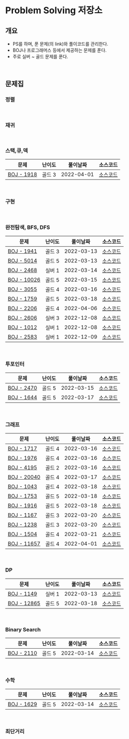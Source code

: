 # Problem Solving 저장소
## 개요
- PS를 하며, 푼 문제(의 link)와 풀이코드를 관리한다.
- BOJ나 프로그래머스 등에서 제공하는 문제를 푼다.
- 주로 실버 ~ 골드 문제를 푼다.

<br/>

## 문제집
### 정렬

<br/>

### 재귀

<br/>

### 스택,큐,덱

|문제|난이도|풀이날짜|소스코드|
|----|------|--------|----|
|[BOJ - 1918](https://www.acmicpc.net/problem/1918)|골드 3|2022-04-01|[소스코드](./BOJ/Q1918.java)|

<br/>

### 구현

<br/>

### 완전탐색, BFS, DFS

| 문제                                                   | 난이도  | 풀이날짜       | 소스코드                      |
|------------------------------------------------------|------|------------|---------------------------|
| [BOJ - 1941](https://www.acmicpc.net/problem/1941)   | 골드 3 | 2022-03-13 | [소스코드](./BOJ/Q1941.java)  |
| [BOJ - 5014](https://www.acmicpc.net/problem/5014)   | 골드 5 | 2022-03-13 | [소스코드](./BOJ/Q5014.java)  |
| [BOJ - 2468](https://www.acmicpc.net/problem/2468)   | 실버 1 | 2022-03-14 | [소스코드](./BOJ/Q2468.java)  |
| [BOJ - 10026](https://www.acmicpc.net/problem/10026) | 골드 5 | 2022-03-15 | [소스코드](./BOJ/Q10026.java) |
| [BOJ - 3055](https://www.acmicpc.net/problem/3055)   | 골드 4 | 2022-03-16 | [소스코드](./BOJ/Q3055.java)  |
| [BOJ - 1759](https://www.acmicpc.net/problem/1759)   | 골드 5 | 2022-03-18 | [소스코드](./BOJ/Q1759.java)  |
| [BOJ - 2206](https://www.acmicpc.net/problem/2206)   | 골드 4 | 2022-04-06 | [소스코드](./BOJ/Q2206.java)  |
| [BOJ - 2606](https://www.acmicpc.net/problem/2606)   | 실버 3 | 2022-12-08 | [소스코드](./BOJ/Q2606.java)  |
| [BOJ - 1012](https://www.acmicpc.net/problem/1012)   | 실버 1 | 2022-12-08 | [소스코드](./BOJ/Q1012.java)  |
| [BOJ - 2583](https://www.acmicpc.net/problem/2583)   | 실버 1 | 2022-12-09 | [소스코드](./BOJ/Q2583.java)  |

<br/>

### 투포인터

|문제|난이도|풀이날짜|소스코드|
|----|------|--------|----|
|[BOJ - 2470](https://www.acmicpc.net/problem/2470)|골드 5|2022-03-15|[소스코드](./BOJ/Q2470.java)|
|[BOJ - 1644](https://www.acmicpc.net/problem/1644)|골드 5|2022-03-17|[소스코드](./BOJ/Q1644.java)|

<br/>

### 그래프

|문제|난이도|풀이날짜|소스코드|
|----|------|--------|----|
|[BOJ - 1717](https://www.acmicpc.net/problem/1717)|골드 4|2022-03-16|[소스코드](./BOJ/Q1717.java)|
|[BOJ - 1976](https://www.acmicpc.net/problem/1976)|골드 4|2022-03-16|[소스코드](./BOJ/Q1976.java)|
|[BOJ - 4195](https://www.acmicpc.net/problem/4195)|골드 2|2022-03-16|[소스코드](./BOJ/Q4195.java)|
|[BOJ - 20040](https://www.acmicpc.net/problem/20040)|골드 4|2022-03-17|[소스코드](./BOJ/Q20040.java)|
|[BOJ - 1043](https://www.acmicpc.net/problem/1043)|골드 4|2022-03-18|[소스코드](./BOJ/Q1043.java)|
|[BOJ - 1753](https://www.acmicpc.net/problem/1753)|골드 5|2022-03-18|[소스코드](./BOJ/Q1753.java)|
|[BOJ - 1916](https://www.acmicpc.net/problem/1916)|골드 5|2022-03-18|[소스코드](./BOJ/Q1916.java)|
|[BOJ - 1167](https://www.acmicpc.net/problem/1167)|골드 3|2022-03-20|[소스코드](./BOJ/Q1167.java)|
|[BOJ - 1238](https://www.acmicpc.net/problem/1238)|골드 3|2022-03-20|[소스코드](./BOJ/Q1238.java)|
|[BOJ - 1504](https://www.acmicpc.net/problem/1504)|골드 4|2022-03-21|[소스코드](./BOJ/Q1504.java)|
|[BOJ - 11657](https://www.acmicpc.net/problem/11657)|골드 4|2022-04-01|[소스코드](./BOJ/Q11657.java)|

<br/>

### DP

|문제|난이도|풀이날짜|소스코드|
|----|------|--------|----|
|[BOJ - 1149](https://www.acmicpc.net/problem/1149)|실버 1|2022-03-13|[소스코드](./BOJ/Q1149.java)|
|[BOJ - 12865](https://www.acmicpc.net/problem/12865)|골드 5|2022-03-18|[소스코드](./BOJ/Q12865.java)|

<br/>

### Binary Search

|문제|난이도|풀이날짜|소스코드|
|----|------|--------|----|
|[BOJ - 2110](https://www.acmicpc.net/problem/2110)|골드 5|2022-03-14|[소스코드](./BOJ/Q2110.java)|

<br/>

### 수학

|문제|난이도|풀이날짜|소스코드|
|----|------|--------|----|
|[BOJ - 1629](https://www.acmicpc.net/problem/1629)|골드 5|2022-03-14|[소스코드](./BOJ/Q1629.java)|

<br/>

### 최단거리